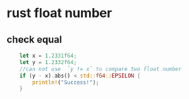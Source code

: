 # rust float number

## check equal

``` rust
    let x = 1.2331f64;
    let y = 1.2332f64;
    //can not use  `y != x` to compare two float number
    if (y - x).abs() < std::f64::EPSILON {
        println!("Success!");
    }
```
